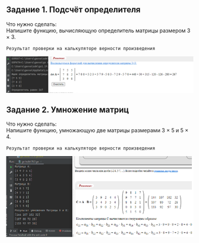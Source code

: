 ## Задание 1. Подсчёт определителя
Что нужно сделать:  
Напишите функцию, вычисляющую определитель матрицы размером 3 × 3.
````
Результат проверки на калькуляторе верности произведения  
````
![img_1.png](img_1.png)
## Задание 2. Умножение матриц
Что нужно сделать:  
Напишите функцию, умножающую две матрицы размерами 3 × 5 и 5 × 4.  
````
Результат проверки на калькуляторе верности произведения  
````
![img.png](img.png)
